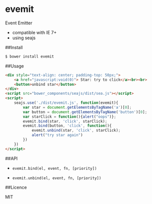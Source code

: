 evemit
======

Event Emitter

*   compatible with IE 7+
*   using seajs

##Install

```bash
$ bower install evemit
```

##Usage

```html
<div style="text-align: center; padding-top: 50px;">
    <a href="javascript:void(0)"> Star: try to click</a><br><br>
    <button>unbind star</button>
</div>
<script src="bower_components/seajs/dist/sea.js"></script>
<script>
    seajs.use('./dist/evemit.js', function(evemit){
        var star = document.getElementsByTagName('a')[0];
        var button = document.getElementsByTagName('button')[0];
        var starClick = function(){alert("oops")};
        evemit.bind(star, 'click', starClick);
        evemit.bind(button, 'click', function(){
            evemit.unbind(star, 'click', starClick);
            alert("try star again")
        })
    })
</script>
```

##API

*   `evemit.bind(el, event, fn, [priority])`

*   `evemit.unbind(el, event, fn, [priority])`

##Licence

MIT

